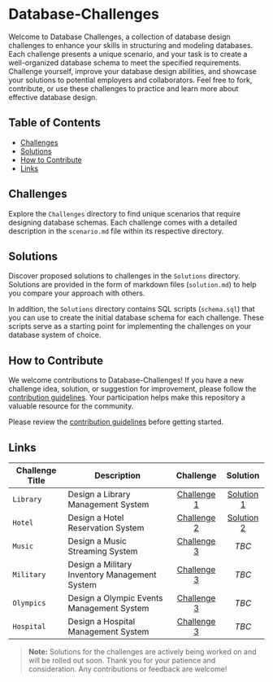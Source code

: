 # Database-Challenges
 Welcome to Database Challenges, a collection of database design challenges to enhance your skills in structuring and modeling databases. Each challenge presents a unique scenario, and your task is to create a well-organized database schema to meet the specified requirements. Challenge yourself, improve your database design abilities, and showcase your solutions to potential employers and collaborators. Feel free to fork, contribute, or use these challenges to practice and learn more about effective database design.

## Table of Contents
- [Challenges](#challenges)
- [Solutions](#solutions)
- [How to Contribute](#how-to-contribute)
- [Links](#links)

## Challenges

Explore the `Challenges` directory to find unique scenarios that require designing database schemas. Each challenge comes with a detailed description in the `scenario.md` file within its respective directory.

## Solutions

Discover proposed solutions to challenges in the `Solutions` directory. Solutions are provided in the form of markdown files (`solution.md`) to help you compare your approach with others.

In addition, the `Solutions` directory contains SQL scripts (`schema.sql`) that you can use to create the initial database schema for each challenge. These scripts serve as a starting point for implementing the challenges on your database system of choice.


## How to Contribute

We welcome contributions to Database-Challenges! If you have a new challenge idea, solution, or suggestion for improvement, please follow the [contribution guidelines](CONTRIBUTING.md). Your participation helps make this repository a valuable resource for the community.

Please review the [contribution guidelines](CONTRIBUTING.md) before getting started.

## Links

| Challenge Title | Description | Challenge | Solution|
|------------------|-----------------------|:-----------------:|:---------------:|
| `Library`      | Design a Library Management System         | [Challenge 1](Challenges/C1%20-%20Library/scenario.md)     | [Solution 1](Solutions/C1%20-%20Library/solution.md)|
| `Hotel`      | Design a Hotel Reservation System         | [Challenge 2](Challenges/C2%20-%20Hotel/scenario.md)     | [Solution 2](Solutions/C2%20-%20Hotel/solution.md)|
| `Music`      | Design a Music Streaming System         | [Challenge 3](Challenges/C3%20-%20Music/scenario.md)     | *TBC* |
| `Military`      | Design a Military Inventory Management System         | [Challenge 3](Challenges/C4%20-%20Military/scenario.md)     | *TBC* |
| `Olympics`      | Design a Olympic Events Management System         | [Challenge 3](Challenges/C5%20-%20Olympics/scenario.md)     | *TBC* |
| `Hospital`      | Design a Hospital Management System         | [Challenge 3](Challenges/C6%20-%20Hospital/scenario.md)     | *TBC* |

> **Note:** Solutions for the challenges are actively being worked on and will be rolled out soon. Thank you for your patience and consideration. Any contributions or feedback are welcome!
